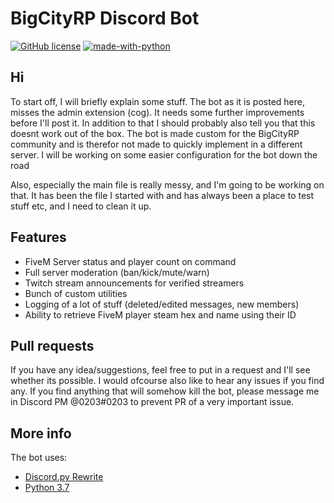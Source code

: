 # BigCityRP Discord Bot
[![GitHub license](https://img.shields.io/github/license/Naereen/StrapDown.js.svg)](https://github.com/Naereen/StrapDown.js/blob/master/LICENSE)   [![made-with-python](https://img.shields.io/badge/Made%20with-Python-1f425f.svg)](https://www.python.org/)

## Hi
To start off, I will briefly explain some stuff. The bot as it is posted here, misses the admin extension (cog). It needs some further improvements before I'll post it. In addition to that I should probably also tell you that this doesnt work out of the box. The bot is made custom for the BigCityRP community and is therefor not made to quickly implement in a different server. I will be working on some easier configuration for the bot down the road

Also, especially the main file is really messy, and I'm going to be working on that. It has been the file I started with and has always been a place to test stuff etc, and I need to clean it up.

## Features
* FiveM Server status and player count on command
* Full server moderation (ban/kick/mute/warn)
* Twitch stream announcements for verified streamers
* Bunch of custom utilities 
* Logging of a lot of stuff (deleted/edited messages, new members)
* Ability to retrieve FiveM player steam hex and name using their ID

## Pull requests
If you have any idea/suggestions, feel free to put in a request and I'll see whether its possible. I would ofcourse also like to hear any issues if you find any. If you find anything that will somehow kill the bot, please message me in Discord PM @0203#0203 to prevent PR of a very important issue.

## More info
The bot uses:
* [Discord.py Rewrite](https://discordpy.readthedocs.io/en/rewrite/)
* [Python 3.7](https://www.python.org/downloads/release/python-370/)

